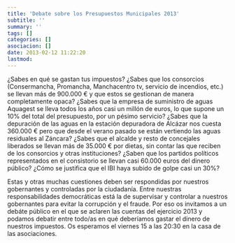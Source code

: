 ```yaml
---
title: 'Debate sobre los Presupuestos Municipales 2013'
subtitle: ''
summary: ''
tags: []
categories: []
asociacion: []
date: 2013-02-12 11:22:20
lastmod:
---
```


¿Sabes en qué se gastan tus impuestos? ¿Sabes que los consorcios (Consermancha, Promancha, Manchacentro tv, servicio de incendios, etc.) se llevan más de 900.000 € y que estos se gestionan de manera completamente opaca? ¿Sabes que la empresa de suministro de aguas Aquagest se lleva todos los años casi un millón de euros, lo que supone un 10% del total del presupuesto, por un pésimo servicio? ¿Sabes que la depuración de las aguas en la estación depuradora de Alcázar nos cuesta 360.000 € pero que desde el verano pasado se están vertiendo las aguas residuales al Záncara? ¿Sabes que el alcalde y resto de concejales liberados se llevan más de 35.000 € por dietas, sin contar las que reciben de los consorcios y otras instituciones? ¿Saben que los partidos políticos representados en el consistorio se llevan casi 60.000 euros del dinero público? ¿Cómo se justifica que el IBI haya subido de golpe casi un 30%? 

Estas y otras muchas cuestiones deben ser respondidas por nuestros gobernantes y controladas por la ciudadanía. Entre nuestras responsabilidades democráticas está la de supervisar y controlar a nuestros gobernantes para evitar la corrupción y el fraude. Por eso os invitamos a un debáte público en el que se aclaren las cuentas del ejercicio 2013 y podamos debatir entre todo/as en qué deberíamos gastar el dinero de nuestros impuestos. Os esperamos el viernes 15 a las 20:30 en la casa de las asociaciones. 

